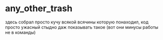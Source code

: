 # any_other_trash
здесь собрал просто кучу всякой всячины которую понаходил, код просто ужасный стыдно даж показывать такое (вот они минусы работы не в команды)
